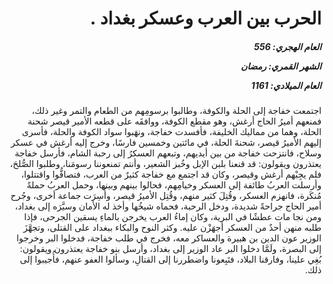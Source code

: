 <h1 dir="rtl">الحرب بين العرب وعسكر بغداد .</h1>

<h5 dir="rtl">العام الهجري:  556

الشهر القمري: رمضان

العام الميلادي: 1161</h5>

<p dir="rtl">اجتمعت خفاجة إلى الحلة والكوفة، وطالبوا برسومِهم من الطعام والتمر وغير ذلك، فمنعهم أميرُ الحاج أرغش، وهو مقطع الكوفة، ووافقَه على قطعه الأمير قيصر شحنة الحلة، وهما من مماليك الخليفة، فأفسدت خفاجة، ونهَبوا سواد الكوفة والحلة، فأسرى إليهم الأميرُ قيصر، شحنةَ الحلة، في مائتين وخمسين فارسًا، وخرج إليه أرغش في عسكر وسلاح، فانتزحت خفاجة من بين أيديهم، وتبعهم العسكرُ إلى رحبة الشام، فأرسل خفاجة يعتذرون ويقولون: قد قنعنا بلبن الإبل وخُبز الشعير، وأنتم تمنعوننا رسومَنا، وطلبوا الصُّلحَ، فلم يجِبْهم أرغش وقيصر، وكان قد اجتمع مع خفاجة كثيرٌ من العرب، فتصافُّوا واقتتلوا، وأرسلت العربُ طائفة إلى العسكر وخيامِهم، فحالوا بينهم وبينها، وحمل العربُ حملةً مُنكَرة، فانهزم العسكر، وقُتِلَ كثير منهم، وقُتِل الأميرُ قيصر، وأُسِرَت جماعة أخرى، وجُرح أمير الحاج جراحةً شديدة، ودخل الرحبة، فحماه شيخُها وأخذ له الأمان وسيَّرَه إلى بغداد، ومن نجا مات عطشًا في البرية، وكان إماءُ العرب يخرجن بالماءِ يسقين الجرحى، فإذا طلبه منهن أحدٌ من العسكر أجهَزْن عليه. وكثر النوح والبكاء ببغداد على القتلى، وتجهَّزَ الوزير عون الدين بن هبيرة والعساكر معه، فخرج في طلب خفاجة، فدخلوا البر وخرجوا إلى البصرة، ولَمَّا دخلوا البر عاد الوزير إلى بغداد، وأرسل بنو خفاجة يعتذرون ويقولون: بُغِي علينا، وفارقنا البلاد، فتَبِعونا واضطررنا إلى القتالِ، وسألوا العفو عنهم، فأُجيبوا إلى ذلك.</p></br>
